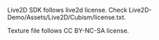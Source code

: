 Live2D SDK follows live2d license. Check Live2D-Demo/Assets/Live2D/Cubism/license.txt.

Texture file follows CC BY-NC-SA license.
